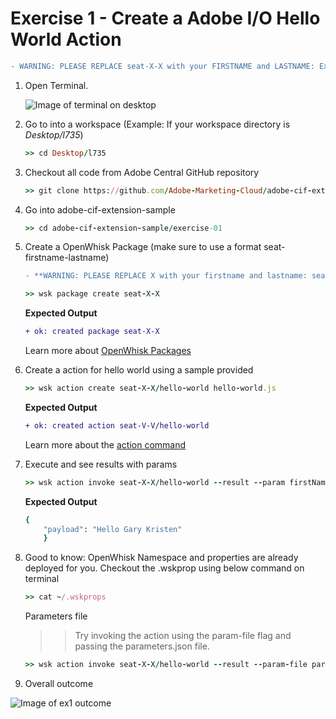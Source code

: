 Exercise 1 - Create a Adobe I/O Hello World Action
===========
```diff
- WARNING: PLEASE REPLACE seat-X-X with your FIRSTNAME and LASTNAME: Example: seat-john-doe
```
	
1. Open Terminal.
	
	![Image of terminal on desktop](https://github.com/Adobe-Marketing-Cloud/adobe-cif-extension-sample/blob/master/Resources/Terminal.png)

2. Go to into a workspace (Example: If your workspace directory is *Desktop/l735*)
 	
	```ruby
	>> cd Desktop/l735
	```
	
3. Checkout all code from Adobe Central GitHub repository
	
	```ruby
	>> git clone https://github.com/Adobe-Marketing-Cloud/adobe-cif-extension-sample.git 
	```
	
4. Go into adobe-cif-extension-sample
	
	```ruby
	>> cd adobe-cif-extension-sample/exercise-01
	```
	
5. Create a OpenWhisk Package (make sure to use a format seat-firstname-lastname)
	```diff
	- **WARNING: PLEASE REPLACE X with your firstname and lastname: seat-john-doe**
	```
	
	```ruby
	>> wsk package create seat-X-X
	```
	
	**Expected Output**
	
	```diff
	+ ok: created package seat-X-X
	```
	
	Learn more about [OpenWhisk Packages](https://github.com/apache/incubator-openwhisk/blob/master/docs/packages.md)
	
6. Create a action for hello world using a sample provided 
	
	```ruby
	>> wsk action create seat-X-X/hello-world hello-world.js
	```
	
	**Expected Output**
	
	```diff
	+ ok: created action seat-V-V/hello-world
	```
	
	Learn more about the [action command](https://github.com/apache/incubator-openwhisk/blob/master/docs/actions.md)
	
7. Execute and see results with params
	
	```ruby
	>> wsk action invoke seat-X-X/hello-world --result --param firstName Gary --param lastName Kirsten
	```
	
	**Expected Output**
	
	```ruby
	{
        "payload": "Hello Gary Kristen"
     	}
	```
	
8. Good to know: OpenWhisk Namespace and properties are already deployed for you. Checkout the .wskprop using below command on terminal

	```ruby
	>> cat ~/.wskprops
	```
	
	Parameters file
	
	>> Try invoking the action using the param-file flag and passing the parameters.json file.
	
	```ruby
	>> wsk action invoke seat-X-X/hello-world --result --param-file parameters.json
	```
		
9. Overall outcome

![Image of ex1 outcome](https://github.com/Adobe-Marketing-Cloud/adobe-cif-extension-sample/blob/master/Resources/ex1.png)  

	
